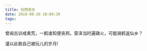 ```yaml
---
title: 玩物丧志
date: 2019-08-26 10:09:39
tags:
---
```


曾闻古训戒禽荒，一鹤谁知便丧邦。荥泽当时遍磷火，可能骑鹤返仙乡？

谨以此致自己被玩儿的岁月!
